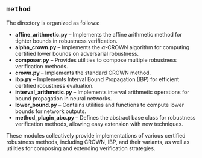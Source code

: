 ## `method`

The directory is organized as follows:

- **affine_arithmetic.py** – Implements the affine arithmetic method for tighter bounds in robustness verification.  
- **alpha_crown.py** – Implements the $\alpha$-CROWN algorithm for computing certified lower bounds on adversarial robustness.  
- **composer.py** – Provides utilities to compose multiple robustness verification methods.  
- **crown.py** – Implements the standard CROWN method.  
- **ibp.py** – Implements Interval Bound Propagation (IBP) for efficient certified robustness evaluation.  
- **interval_arithmetic.py** – Implements interval arithmetic operations for bound propagation in neural networks.  
- **lower_bound.py** – Contains utilities and functions to compute lower bounds for network outputs.  
- **method_plugin_abc.py** – Defines the abstract base class for robustness verification methods, allowing easy extension with new techniques.  

These modules collectively provide implementations of various certified robustness methods, including CROWN, IBP, and their variants, as well as utilities for composing and extending verification strategies.
